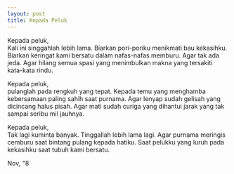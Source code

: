 ```yaml
---
layout: post
title: Kepada Peluk
---
```


Kepada peluk,  
Kali ini singgahlah lebih lama. Biarkan pori-poriku menikmati bau kekasihku. Biarkan keringat kami bersatu dalam nafas-nafas memburu. Agar tak ada jeda. Agar hilang semua spasi yang menimbulkan makna yang tersakiti kata-kata rindu.

Kepada peluk,  
pulanglah pada rengkuh yang tepat. Kepada temu yang menghamba kebersamaan paling sahih saat purnama. Agar lenyap sudah gelisah yang dicincang halus pisah. Agar mati sudah curiga yang dihantui jarak yang tak sampai seribu mil jauhnya.

Kepada peluk,  
Tak lagi kuminta banyak. Tinggallah lebih lama lagi. Agar purnama meringis cemburu saat bintang pulang kepada hatiku. Saat pelukku yang luruh pada kekasihku saat tubuh kami bersatu.

Nov, "8